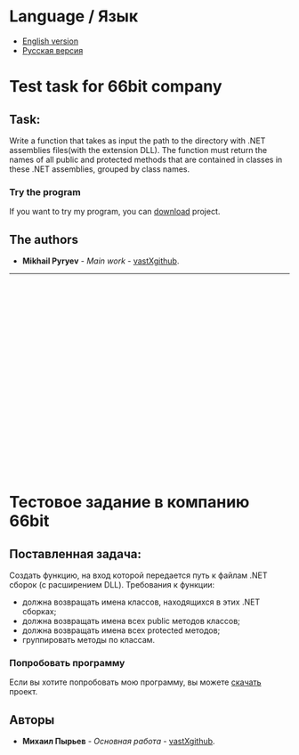 ﻿# Language / Язык
* [English version](https://github.com/vastXgithub/test-task-66bit/blob/master/README.md#test-task-for-66bit-company)
* [Русская версия](https://github.com/vastXgithub/test-task-66bit/blob/master/README.md#%D1%82%D0%B5%D1%81%D1%82%D0%BE%D0%B2%D0%BE%D0%B5-%D0%B7%D0%B0%D0%B4%D0%B0%D0%BD%D0%B8%D0%B5-%D0%B2-%D0%BA%D0%BE%D0%BC%D0%BF%D0%B0%D0%BD%D0%B8%D1%8E-66bit)
# Test task for 66bit company
## Task:
Write a function that takes as input the path to the directory with .NET assemblies files(with the extension DLL).
The function must return the names of all public and protected methods that are contained in classes in these .NET assemblies,	grouped by class names.
### Try the program
If you want to try my program, you can [download](https://github.com/vastXgithub/test-task-66bit/archive/master.zip) project.
## The authors
* **Mikhail Pyryev** - *Main work* - [vastXgithub](https://github.com/vastXgithub).

---

<br /><br /><br /><br /><br /><br /><br /><br /><br /><br /><br /><br /><br /><br /><br /><br /><br /><br /><br /><br />

# Тестовое задание в компанию 66bit
## Поставленная задача:
Создать функцию, на вход которой передается путь к файлам .NET сборок (с расширением DLL).
Требования к функции:
* должна возвращать имена классов, находящихся в этих .NET сборках;
* должна возвращать имена всех public методов классов;
* должна возвращать имена всех protected методов;
* группировать методы по классам.
### Попробовать программу
Если вы хотите попробовать мою программу, вы можете [скачать](https://github.com/vastXgithub/test-task-66bit/archive/master.zip) проект.
## Авторы
* **Михаил Пырьев** - *Основная работа* - [vastXgithub](https://github.com/vastXgithub).

<br /><br /><br /><br /><br /><br /><br /><br /><br /><br /><br /><br />
